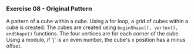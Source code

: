 ### Exercise 08 - Original Pattern

A pattern of a cube within a cube.
Using a for loop, a grid of cubes within a cube is created.
The cubes are created using `beginShape(), vertex(), endShape()` functions. The four vertices are for each corner of the cube.
Using a modulo, if 'j' is an even number, the cube's x position has a minus offset.
